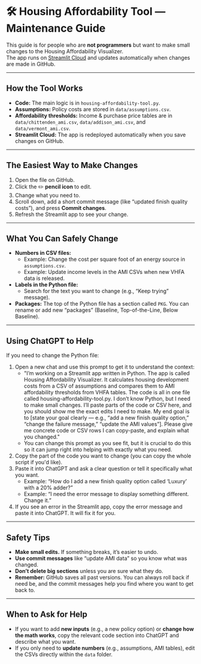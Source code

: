 # 🛠️ Housing Affordability Tool — Maintenance Guide

This guide is for people who are **not programmers** but want to make small changes to the Housing Affordability Visualizer.  
The app runs on [Streamlit Cloud](https://streamlit.io/cloud) and updates automatically when changes are made in GitHub.

---

## How the Tool Works
- **Code:** The main logic is in `housing-affordability-tool.py`.  
- **Assumptions:** Policy costs are stored in `data/assumptions.csv`.  
- **Affordability thresholds:** Income & purchase price tables are in `data/chittenden_ami.csv`, `data/addison_ami.csv`, and `data/vermont_ami.csv`.  
- **Streamlit Cloud:** The app is redeployed automatically when you save changes on GitHub.

---

## The Easiest Way to Make Changes
1. Open the file on GitHub.  
2. Click the ✏️ **pencil icon** to edit.  
3. Change what you need to.
4. Scroll down, add a short commit message (like “updated finish quality costs”), and press **Commit changes**.
5. Refresh the Streamlit app to see your change.

---

## What You Can Safely Change
- **Numbers in CSV files:**  
  - Example: Change the cost per square foot of an energy source in `assumptions.csv`.  
  - Example: Update income levels in the AMI CSVs when new VHFA data is released.  
- **Labels in the Python file:**  
  - Search for the text you want to change (e.g., “Keep trying” message).  
- **Packages:** The top of the Python file has a section called `PKG`. You can rename or add new “packages” (Baseline, Top-of-the-Line, Below Baseline).  

---

## Using ChatGPT to Help
If you need to change the Python file:
1. Open a new chat and use this prompt to get it to understand the context:
   - "I’m working on a Streamlit app written in Python. The app is called Housing Affordability Visualizer. It calculates housing development costs from a CSV of assumptions and compares them to AMI affordability thresholds from VHFA tables. The code is all in one file called housing-affordability-tool.py. I don’t know Python, but I need to make small changes. I’ll paste parts of the code or CSV here, and you should show me the exact edits I need to make. My end goal is to [state your goal clearly — e.g., “add a new finish quality option,” “change the failure message,” “update the AMI values”]. Please give me concrete code or CSV rows I can copy-paste, and explain what you changed."
   - You can change this prompt as you see fit, but it is crucial to do this so it can jump right into helping with exactly what you need.
2. Copy the part of the code you want to change (you can copy the whole script if you'd like).  
3. Paste it into ChatGPT and ask a clear question or tell it specifically what you want.
   - Example: “How do I add a new finish quality option called ‘Luxury’ with a 20% adder?”  
   - Example: “I need the error message to display something different. Change it.”  
4. If you see an error in the Streamlit app, copy the error message and paste it into ChatGPT. It will fix it for you.

---

## Safety Tips
- **Make small edits.** If something breaks, it’s easier to undo.  
- **Use commit messages** like “update AMI data” so you know what was changed.  
- **Don’t delete big sections** unless you are sure what they do.  
- **Remember:** GitHub saves all past versions. You can always roll back if need be, and the commit messages help you find where you want to get back to.

---

## When to Ask for Help
- If you want to add **new inputs** (e.g., a new policy option) or **change how the math works**, copy the relevant code section into ChatGPT and describe what you want.  
- If you only need to **update numbers** (e.g., assumptions, AMI tables), edit the CSVs directly within the `data` folder.
